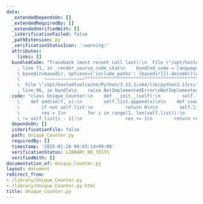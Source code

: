 ```yaml
---
data:
  _extendedDependsOn: []
  _extendedRequiredBy: []
  _extendedVerifiedWith: []
  _isVerificationFailed: false
  _pathExtension: py
  _verificationStatusIcon: ':warning:'
  attributes:
    links: []
  bundledCode: "Traceback (most recent call last):\n  File \"/opt/hostedtoolcache/Python/3.13.1/x64/lib/python3.13/site-packages/onlinejudge_verify/documentation/build.py\"\
    , line 71, in _render_source_code_stat\n    bundled_code = language.bundle(stat.path,\
    \ basedir=basedir, options={'include_paths': [basedir]}).decode()\n          \
    \         ~~~~~~~~~~~~~~~^^^^^^^^^^^^^^^^^^^^^^^^^^^^^^^^^^^^^^^^^^^^^^^^^^^^^^^^^^^^^^^^^^\n\
    \  File \"/opt/hostedtoolcache/Python/3.13.1/x64/lib/python3.13/site-packages/onlinejudge_verify/languages/python.py\"\
    , line 96, in bundle\n    raise NotImplementedError\nNotImplementedError\n"
  code: "class Unique_Counter:\n    def __init__(self):\n        self.list = []\n\n\
    \    def add(self, x):\n        self.list.append(x)\n\n    def count(self):\n\
    \        if not self.list:\n            return 0\n\n        self.list.sort()\n\
    \        res = 1\n        for i in range(1, len(self.list)):\n            if self.list[i]\
    \ != self.list[i - 1]:\n                res += 1\n        return res\n"
  dependsOn: []
  isVerificationFile: false
  path: Unique_Counter.py
  requiredBy: []
  timestamp: '2025-01-26 00:03:14+09:00'
  verificationStatus: LIBRARY_NO_TESTS
  verifiedWith: []
documentation_of: Unique_Counter.py
layout: document
redirect_from:
- /library/Unique_Counter.py
- /library/Unique_Counter.py.html
title: Unique_Counter.py
---
```

